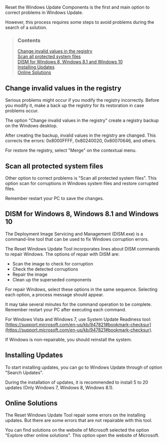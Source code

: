 Reset the Windows Update Components is the first and main option to correct problems in Windows Update.

However, this process requires some steps to avoid problems during the search of a solution.


> ### Contents
> 
> [Change invalid values in the registry](#change-invalid-values-in-the-registry) <br />
> [Scan all protected system files](#scan-all-protected-system-files) <br />
> [DISM for Windows 8, Windows 8.1 and Windows 10](#dism-for-windows-8-windows-81-and-windows-10) <br />
> [Installing Updates](#installing-updates) <br />
> [Online Solutions](#online-solutions)


## Change invalid values in the registry

Serious problems might occur if you modify the registry incorrectly. Before you modify it, make a back up the registry for its restoration in case problems occur.

The option "Change invalid values in the registry" create a registry backup on the Windows desktop.

After creating the backup, invalid values in the registry are changed. This corrects the errors: 0x8000FFFF, 0x80240020, 0x80070646, and others.

For restore the registry, select "Merge" on the contextual menu.


## Scan all protected system files

Other option to correct problems is "Scan all protected system files". This option scan for corruptions in Windows system files and restore corrupted files.

Remember restart your PC to save the changes.


## DISM for Windows 8, Windows 8.1 and Windows 10

The Deployment Image Servicing and Management (DISM.exe) is a command-line tool that can be used to fix Windows corruption errors.

The Reset Windows Update Tool incorporates lines about DISM commands to repair Windows. The options of repair with DISM are:

  * Scan the image to check for corruption
  * Check the detected corruptions
  * Repair the image
  * Clean up the superseded components

For repair Windows, select these options in the same sequence. Selecting each option, a process message should appear.

It may take several minutes for the command operation to be complete. Remember restart your PC after executing each command.

For Windows Vista and Windows 7, use System Update Readiness tool: [https://support.microsoft.com/en-us/kb/947821#bookmark-checksur](https://support.microsoft.com/en-us/kb/947821#bookmark-checksur).

If Windows is non-repairable, you should reinstall the system.


## Installing Updates

To start installing updates, you can go to Windows Update through of option "Search Updates".

During the installation of updates, it is recommended to install 5 to 20 updates (Only Windows 7, Windows 8, Windows 8.1).


## Online Solutions

The Reset Windows Update Tool repair some errors on the installing updates. But there are some errors that are not repairable with this tool.

You can find solutions on the website of Microsoft selected the option "Explore other online solutions". This option open the website of Microsoft.
